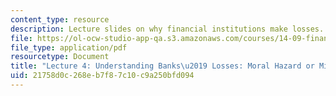 ```yaml
---
content_type: resource
description: Lecture slides on why financial institutions make losses.
file: https://ol-ocw-studio-app-qa.s3.amazonaws.com/courses/14-09-financial-crises-january-iap-2016/21758d0c268eb7f87c10c9a250bfd094_MIT14_09IAP16_lec4_edit.pdf
file_type: application/pdf
resourcetype: Document
title: "Lecture 4: Understanding Banks\u2019 Losses: Moral Hazard or Mistakes"
uid: 21758d0c-268e-b7f8-7c10-c9a250bfd094
---
```

